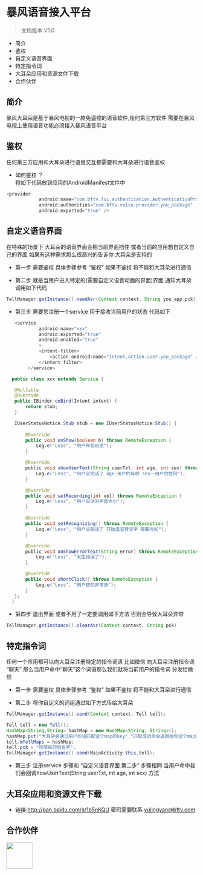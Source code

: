 # 暴风语音接入平台

> 文档版本:V1.0

- 简介
- 鉴权
- 自定义语音界面
- 特定指令词
- 大耳朵应用和资源文件下载
- 合作伙伴

## 简介

暴风大耳朵是基于暴风电视的一款免遥控的语音软件,任何第三方软件 需要在暴风电视上使用语音功能必须接入暴风语音平台<br>

## 鉴权

任何第三方应用和大耳朵进行语音交互都需要和大耳朵进行语音鉴权<br>

- 如何鉴权 ？<br>
将如下代码放到应用的AndroidManifest文件中<br>

```java
<provider
            android:name="com.bftv.fui.authentication.AuthenticationProvider"
            android:authorities="com.bftv.voice.provider.you_package"
            android:exported="true" />
```

## 自定义语音界面

在特殊的场景下 大耳朵的语音界面会把当前界面挡住 或者当前的应用想自定义自己的界面 如果有这种需求那么很高兴的告诉你 大耳朵是支持的<br>
- 第一步 需要鉴权 具体步骤参考 “鉴权” 如果不鉴权 将不能和大耳朵进行通信

- 第二步 就是当用户进入特定的(需要自定义语音动画的界面)界面 通知大耳朵 调用如下代码
```java
TellManager.getInstance().needAsr(Context context, String you_app_pck);
```
- 第三步 需要您注册一个service 用于接收当前用户的状态 代码如下
```java
   <service
            android:name="xxx"
            android:exported="true"
            android:enabled="true"
            >
            <intent-filter>
                <action android:name="intent.action.user.you_package" />
            </intent-filter>
        </service>
 ```
 ```java
   public class xxx extends Service {

    @Nullable
    @Override
    public IBinder onBind(Intent intent) {
        return stub;
    }

    IUserStatusNotice.Stub stub = new IUserStatusNotice.Stub() {
        
        @Override
        public void onShow(boolean b) throws RemoteException {
            Log.e("Less", "用户开始说话");
        }

        @Override
        public void showUserText(String userTxt, int age, int sex) throws RemoteException {
            Log.e("Less", "用户说完话了 age-用户的年龄 sex－用户的性别");
        }

        @Override
        public void setRecording(int vol) throws RemoteException {
            Log.e("Less", "用户说话的声音大小");
        }

        @Override
        public void setRecognizing() throws RemoteException {
            Log.e("Less", "用户说完话了 开始语音转文字 需要时间");
        }

        @Override
        public void onShowErrorText(String error) throws RemoteException {
            Log.e("Less", "发生错误了");
        }

        @Override
        public void shortClick() throws RemoteException {
            Log.e("Less", "用户按的非常快");
        }
    };
   }
 ```
 - 第四步 退出界面 或者不用了一定要调用如下方法 否则会导致大耳朵异常
 ```java
 TellManager.getInstance().clearAsr(Context context, String pck)
 ```


## 特定指令词
任何一个应用都可以向大耳朵注册特定的指令词语 比如微信 向大耳朵注册指令词 “聊天” 那么当用户命中“聊天”这个词语那么我们就将当前用户的指令词 分发给微信<br>
- 第一步 需要鉴权 具体步骤参考 “鉴权” 如果不鉴权 将不能和大耳朵进行通信

- 第二步 将你自定义的词组通过如下方式传给大耳朵
 ```java
TellManager.getInstance().send(Context context, Tell tell);

Tell tell = new Tell();
HashMap<String,String> hashMap = new HashMap<String, String>();
hashMap.put("大耳朵会通过用户的话匹配这个map的key","匹配成功后会返回给你这个map的value");
tell.mTellMaps = hashMap;
tell.pck = "你项目的包名字";
TellManager.getInstance().send(MainActivity.this,tell);
 ```
- 第三步 注册service 步骤和 “自定义语音界面 第二步” 步骤相同 当用户命中我们会回调howUserText(String userTxt, int age, int sex) 方法

## 大耳朵应用和资源文件下载
- 链接:http://pan.baidu.com/s/1b5nKQU  密码需要联系 yulingyan@bftv.com

## 合作伙伴
<img src="http://live-fengmi.b0.upaiyun.com/imgconfig/ai/taobao.png" width="70" height="70" /> 


 
